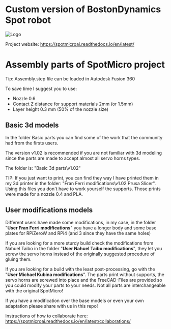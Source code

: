 # Custom version of BostonDynamics Spot robot

![Logo](https://gitlab.com/custom_robots/spotmicroai/website/raw/master/docs/assets/logo.png)

Project website: https://spotmicroai.readthedocs.io/en/latest/

# Assembly parts of SpotMicro project

Tip: Assembly.step file can be loaded in Autodesk Fusion 360

To save time I suggest you to use:
* Nozzle 0.6
* Contact Z distance for support materials 2mm (or 1.5mm)
* Layer height 0.3 mm (50% of the nozzle size)

## Basic 3d models

In the folder Basic parts you can find some of the work that the community had from the firsts users.

The version v1.02 is recommended if you are not familiar with 3d modeling since the parts are made to accept almost all servo horns types.

The folder is: "Basic 3d parts\v1.02"

TIP: If you just want to print, you can find they way I have printed them in my 3d printer in the folder: "Fran Ferri modifications\v1.02 Prusa Slicer". Using this files you don't have to work yourself the supports. Those prints were made for a nozzle 0.4 and PLA.

## User modifications models

Different users have made some modifications, in my case, in the folder "**User Fran Ferri modifications**" you have a longer body and some base plates for RPiZeroW and RPi4 (and 3 since they have the same holes)

If you are looking for a more sturdy build check the modifications from Nahuel Taibo in the folder "**User Nahuel Taibo modifications**", they let you screw the servo horns instead of the originally suggested procedure of gluing them.

If you are looking for a build with the least post-processing, go with the "**User Michael Kubina modifications**". The parts print without supports, the servo horns are screwed into place and the FreeCAD-Files are provided so you could modify your parts to your needs. Not all parts are interchangeable with the original SpotMicro!

If you have a modification over the base models or even your own adaptation please share with us in this repo!

Instructions of how to collaborate here: https://spotmicroai.readthedocs.io/en/latest/collaborations/

